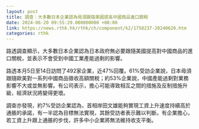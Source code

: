 ```yaml
---
layout: post
title: 調查：大多數日本企業認為毋須跟隨美國提高中國商品進口關稅
date: 2024-06-20 09:55:29.000000000 +08:00
link: https://news.rthk.hk/rthk/ch/component/k2/1758237-20240620.htm
categories: rthk
---
```


路透調查顯示，大多數日本企業認為日本政府無必要跟隨美國提高對中國商品的進口關稅，並表示不會受到中國工業產能過剩的影響。

路透本月5日至14日訪問了492家企業，近47%回覆。61%受訪企業說，日本毋須跟隨歐美對一系列中國商品徵收高額關稅；約53%企業說，中國產能過剩對業務影響不大或並無影響。有公司表示，擔心可能導致相互之間的措施及反制措施升級，經濟狀況將變得更壞。

調查亦發現，約7%受訪企業認為，首相岸田文雄能夠實現工資上升速度持續高於通脹的承諾，有一半認為目標無法實現，其餘受訪者表示難以判斷。有企業擔心，若工資上升跟上通脹的步伐，許多中小企業將無法維持收支平衡。
